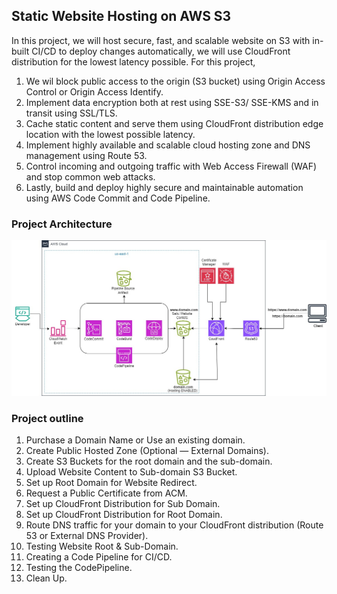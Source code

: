## Static Website Hosting on AWS S3
In this project, we will host  secure, fast, and scalable website on S3 with in-built CI/CD to deploy changes automatically, we will use CloudFront distribution for the lowest latency possible.
For this project,
  1. We wil block public access to the origin (S3 bucket) using Origin Access Control or Origin Access Identify.
  2. Implement data encryption both at rest using SSE-S3/ SSE-KMS and in transit using SSL/TLS.
  3. Cache static content and serve them using CloudFront distribution edge location with the lowest possible latency.
  4. Implement highly available and scalable cloud hosting zone and DNS management using Route 53.
  5. Control incoming and outgoing traffic with Web Access Firewall (WAF) and stop common web attacks.
  6. Lastly, build and deploy highly secure and maintainable automation using AWS Code Commit and Code Pipeline.

### Project Architecture
![alt text](https://github.com/Gabinsime75/Project_14--AWS--Static-Website-Hosting-on-AWS-S3/blob/main/Project_14-Architecture.jpg)

### Project outline
  1. Purchase a Domain Name or Use an existing domain.
  2. Create Public Hosted Zone (Optional — External Domains).
  3. Create S3 Buckets for the root domain and the sub-domain.
  4. Upload Website Content to Sub-domain S3 Bucket.
  5. Set up Root Domain for Website Redirect.
  6. Request a Public Certificate from ACM.
  7. Set up CloudFront Distribution for Sub Domain.
  8. Set up CloudFront Distribution for Root Domain.
  9. Route DNS traffic for your domain to your CloudFront distribution (Route 53 or External DNS Provider).
  10. Testing Website Root & Sub-Domain.
  11. Creating a Code Pipeline for CI/CD.
  12. Testing the CodePipeline.
  13. Clean Up.
